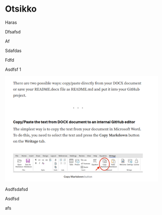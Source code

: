 # Otsikko

Haras

Dfsafsd

Af

Sdafdas

Fdfd

Asdfsf 1

![](./kuvat/Aspose.Words.b2a7118c-6669-4225-86fe-e7cfe33b8b4b.001.png)

Asdfsdafsd


Asdfsd

afs
